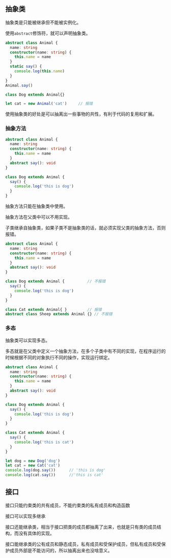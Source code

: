 ## 抽象类

抽象类是只能被继承但不能被实例化。

使用`abstract`修饰符，就可以声明抽象类。

```ts
abstract class Animal {
  name: string
  constructor(name: string) {
    this.name = name
  }
  static say() {
    console.log(this.name)
  }
}
Animal.say()

class Dog extends Animal{}

let cat = new Animal('cat')     // 报错
```

使用抽象类的好处是可以抽离出一些事物的共性，有利于代码的复用和扩展。

### 抽象方法

```ts
abstract class Animal {
  name: string
  constructor(name: string) {
    this.name = name
  }
  abstract say(): void
}

class Dog extends Animal {
  say() {
    console.log('this is dog')
  }
}
```

抽象方法只能在抽象类中使用。

抽象方法在父类中可以不用实现。

子类继承自抽象类，如果子类不是抽象类的话，就必须实现父类的抽象方法，否则报错。

```ts
abstract class Animal {
  name: string
  constructor(name: string) {
    this.name = name
  }
  abstract say(): void
}

class Dog extends Animal {          // 不报错
  say() {
    console.log('this is dog')
  }
}

class Cat extends Animal{ }         // 报错
abstract class Sheep extends Animal {} // 不报错
```

### 多态

抽象类可以实现多态。

多态就是在父类中定义一个抽象方法，在多个子类中有不同的实现，在程序运行的时候根据不同的对象执行不同的操作，实现运行绑定。

```ts
abstract class Animal {
  name: string
  constructor(name: string) {
    this.name = name
  }
  abstract say(): void
}

class Dog extends Animal {
  say() {
    console.log('this is dog')
  }
}

class Cat extends Animal {
  say() {
    console.log('this is cat')
  }
}

let dog = new Dog('dog')
let cat = new Cat('cat')
console.log(dog.say())      // 'this is dog'
console.log(cat.say())      //'this is cat'
```

## 接口

接口只能约束类的共有成员，不能约束类的私有成员和构造函数

接口可以实现多继承

接口还能继承类，相当于接口把类的成员都抽离了出来，也就是只有类的成员结构，而没有具体的实现。

接口能继承类的公有成员和静态成员，私有成员和受保护成员，但私有成员和受保护成员外部是不能访问的，所以抽离出来也没啥意义。


